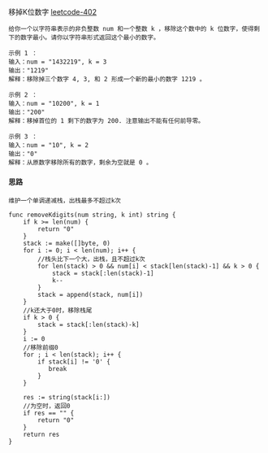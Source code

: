移掉K位数字
<a href="https://leetcode-cn.com/problems/remove-k-digits/submissions/" target="_blank"> leetcode-402 </a>
    
    给你一个以字符串表示的非负整数 num 和一个整数 k ，移除这个数中的 k 位数字，使得剩下的数字最小。请你以字符串形式返回这个最小的数字。
     
    示例 1 ：
    输入：num = "1432219", k = 3
    输出："1219"
    解释：移除掉三个数字 4, 3, 和 2 形成一个新的最小的数字 1219 。
    
    示例 2 ：
    输入：num = "10200", k = 1
    输出："200"
    解释：移掉首位的 1 剩下的数字为 200. 注意输出不能有任何前导零。
    
    示例 3 ：
    输入：num = "10", k = 2
    输出："0"
    解释：从原数字移除所有的数字，剩余为空就是 0 。
    
#### 思路
    维护一个单调递减栈，出栈最多不超过k次

```
func removeKdigits(num string, k int) string {
    if k >= len(num) {
        return "0"
    }
    stack := make([]byte, 0)
    for i := 0; i < len(num); i++ {
        //栈头比下一个大，出栈，且不超过k次
        for len(stack) > 0 && num[i] < stack[len(stack)-1] && k > 0 {
            stack = stack[:len(stack)-1]
            k--
        }
        stack = append(stack, num[i])
    }
    //k还大于0时，移除栈尾
    if k > 0 {
        stack = stack[:len(stack)-k]
    }
    i := 0
    //移除前缀0
    for ; i < len(stack); i++ {
        if stack[i] != '0' {
           break
        } 
    }
   
    res := string(stack[i:])
    //为空时，返回0
    if res == "" {
        return "0"
    }
    return res
}

```